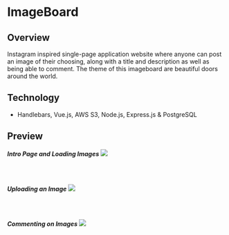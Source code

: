 # ImageBoard

## Overview

Instagram inspired single-page application website where anyone can post an image of their choosing, along with a title and description as well as being able to comment. The theme of this imageboard are beautiful doors around the world.

## Technology

-   Handlebars, Vue.js, AWS S3, Node.js, Express.js & PostgreSQL

## Preview

**_Intro Page and Loading Images_**
<img src="public/intro.gif">

<br>
<br>

**_Uploading an Image_**
<img src="public/upload.gif">

<br>
<br>

**_Commenting on Images_**
<img src="public/commenting.gif">
